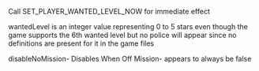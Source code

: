 Call SET_PLAYER_WANTED_LEVEL_NOW for immediate effect

wantedLevel is an integer value representing 0 to 5 stars even though the game supports the 6th wanted level but no police will appear since no definitions are present for it in the game files

disableNoMission-  Disables When Off Mission- appears to always be false
